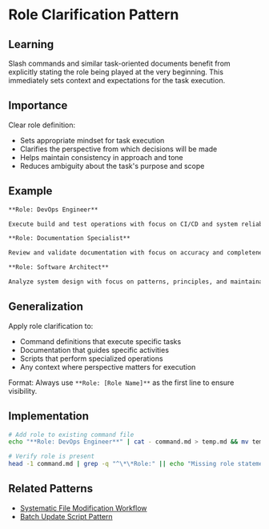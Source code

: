 # Role Clarification Pattern

## Learning
Slash commands and similar task-oriented documents benefit from explicitly stating the role being played at the very beginning. This immediately sets context and expectations for the task execution.

## Importance
Clear role definition:
- Sets appropriate mindset for task execution
- Clarifies the perspective from which decisions will be made
- Helps maintain consistency in approach and tone
- Reduces ambiguity about the task's purpose and scope

## Example
```markdown
**Role: DevOps Engineer**

Execute build and test operations with focus on CI/CD and system reliability.

**Role: Documentation Specialist**  

Review and validate documentation with focus on accuracy and completeness.

**Role: Software Architect**

Analyze system design with focus on patterns, principles, and maintainability.
```

## Generalization
Apply role clarification to:
- Command definitions that execute specific tasks
- Documentation that guides specific activities
- Scripts that perform specialized operations
- Any context where perspective matters for execution

Format: Always use `**Role: [Role Name]**` as the first line to ensure visibility.

## Implementation
```bash
# Add role to existing command file
echo "**Role: DevOps Engineer**" | cat - command.md > temp.md && mv temp.md command.md

# Verify role is present
head -1 command.md | grep -q "^\*\*Role:" || echo "Missing role statement"
```

## Related Patterns
- [Systematic File Modification Workflow](systematic-file-modification-workflow.md)
- [Batch Update Script Pattern](batch-update-script-pattern.md)